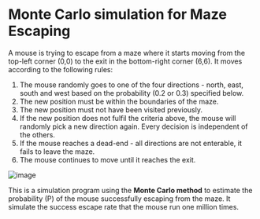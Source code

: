 # Monte Carlo simulation for Maze Escaping

A mouse is trying to escape from a maze where it starts moving from the top-left corner (0,0) to the exit in the bottom-right corner (6,6). It moves according to the following rules:

1. The mouse randomly goes to one of the four directions - north, east, south and west based on the probability (0.2 or 0.3) specified below.
2. The new position must be within the boundaries of the maze.
3. The new position must not have been visited previously.
4. If the new position does not fulfil the criteria above, the mouse will randomly pick a new direction again. Every decision is independent of the others.
5. If the mouse reaches a dead-end - all directions are not enterable, it fails to leave the maze.
6. The mouse continues to move until it reaches the exit.

![image](https://user-images.githubusercontent.com/44689459/168558078-eb0341e4-7ecf-4118-9ea5-6a92e75e5fcb.png)

This is a simulation program using the **Monte Carlo method** to estimate the probability (P) of the mouse successfully escaping from the maze. It simulate the success escape rate that the mouse run one million times.
